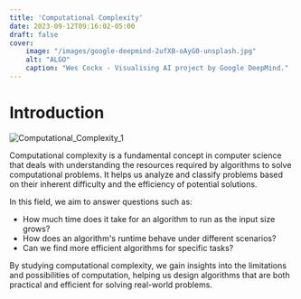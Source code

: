 ```yaml
---
title: 'Computational Complexity'
date: 2023-09-12T09:16:02-05:00
draft: false
cover:
    image: "/images/google-deepmind-2ufXB-oAyG0-unsplash.jpg"
    alt: "ALGO"
    caption: "Wes Cockx - Visualising AI project by Google DeepMind."
---
```




# Introduction

![Computational_Complexity_1](/data/images/google-deepmind-2ufXB-oAyG0-unsplash.jpg "Google DeepMind")

Computational complexity is a fundamental concept in computer science that deals with understanding the resources required by algorithms to solve computational problems. It helps us analyze and classify problems based on their inherent difficulty and the efficiency of potential solutions.

In this field, we aim to answer questions such as:
- How much time does it take for an algorithm to run as the input size grows?
- How does an algorithm's runtime behave under different scenarios?
- Can we find more efficient algorithms for specific tasks?

By studying computational complexity, we gain insights into the limitations and possibilities of computation, helping us design algorithms that are both practical and efficient for solving real-world problems.

